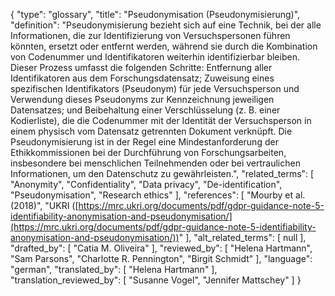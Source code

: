 {
    "type": "glossary",
    "title": "Pseudonymisation (Pseudonymisierung)",
    "definition": "Pseudonymisierung bezieht sich auf eine Technik, bei der alle Informationen, die zur Identifizierung von Versuchspersonen führen könnten, ersetzt oder entfernt werden, während sie durch die Kombination von Codenummer und Identifikatoren weiterhin identifizierbar bleiben. Dieser Prozess umfasst die folgenden Schritte: Entfernung aller Identifikatoren aus dem Forschungsdatensatz; Zuweisung eines spezifischen Identifikators (Pseudonym) für jede Versuchsperson und Verwendung dieses Pseudonyms zur Kennzeichnung jeweiligen Datensatzes; und Beibehaltung einer Verschlüsselung (z. B. einer Kodierliste), die die Codenummer mit der Identität der Versuchsperson in einem physisch vom Datensatz getrennten Dokument verknüpft. Die Pseudonymisierung ist in der Regel eine Mindestanforderung der Ethikkommissionen bei der Durchführung von Forschungsarbeiten, insbesondere bei menschlichen Teilnehmenden oder bei vertraulichen Informationen, um den Datenschutz zu gewährleisten.",
    "related_terms": [
        "Anonymity",
        "Confidentiality",
        "Data privacy",
        "De-identification",
        "Pseudonymisation",
        "Research ethics"
    ],
    "references": [
        "Mourby et al. (2018)",
        "UKRI ([https://mrc.ukri.org/documents/pdf/gdpr-guidance-note-5-identifiability-anonymisation-and-pseudonymisation/](https://mrc.ukri.org/documents/pdf/gdpr-guidance-note-5-identifiability-anonymisation-and-pseudonymisation/))"
    ],
    "alt_related_terms": [
        null
    ],
    "drafted_by": [
        "Catia M. Oliveira"
    ],
    "reviewed_by": [
        "Helena Hartmann",
        "Sam Parsons",
        "Charlotte R. Pennington",
        "Birgit Schmidt"
    ],
    "language": "german",
    "translated_by": [
        "Helena Hartmann"
    ],
    "translation_reviewed_by": [
        "Susanne Vogel",
        "Jennifer Mattschey"
    ]
}